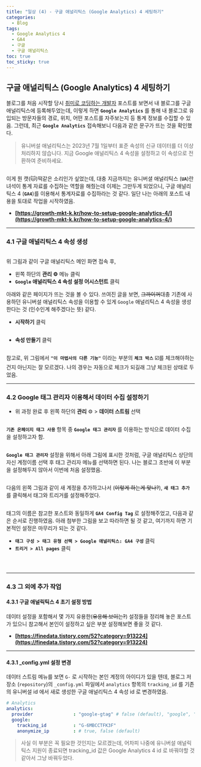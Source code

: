 ```yaml
---
title: "일상 (4) - 구글 애널리틱스 (Google Analytics) 4 세팅하기"
categories:
  - Blog
tags:
  - Google Analytics 4
  - GA4
  - 구글
  - 구글 애널리틱스
toc: true
toc_sticky: true
---
```


## 구글 애널리틱스 (Google Analytics) 4 세팅하기

블로그를 처음 시작할 당시 [취미로 코딩하는 개발자](https://devinlife.com/howto%20github%20pages/google-search-console-and-analytics/) 포스트를 보면서 내 블로그를 구글 애널리틱스에 등록해두었는데, 이렇게 하면 **`Google Analytics`** 를 통해 내 블로그로 유입되는 방문자들의 경로, 위치, 어떤 포스트를 자주보는지 등 통계 정보를 수집할 수 있음. 그런데, 최근 **`Google Analytics`** 접속해보니 다음과 같은 문구가 뜨는 것을 확인했다.

>유니버설 애널리틱스는 2023년 7월 1일부터 표준 속성의 신규 데이터를 더 이상 처리하지 않습니다. 지금 Google 애널리틱스 4 속성을 설정하고 이 속성으로 전환하여 준비하세요.

<figure style="width: 100%" class="align-center">
  <img src="{{ site.url }}{{ site.baseurl }}/assets/images/blog-ga4-fig1.png" alt="">
</figure>

이게 뭔 캣(🐱)떡같은 소리인가 싶었는데, 대충 지금까지는 유니버셜 애널리틱스 (**`UA`**)란 녀석이 통계 자료를 수집하는 역할을 해줬는데 이제는 그만두게 되었으니, 구글 애널리틱스 4 (**`GA4`**)를 이용해서 통계자료를 수집하라는 것 같다. 일단 나는 아래의 포스트 내용을 토대로 작업을 시작하였음.

* **[https://growth-mkt-k.kr/how-to-setup-google-analytics-4/](https://growth-mkt-k.kr/how-to-setup-google-analytics-4/)**

---

### 4.1 구글 애널리틱스 4 속성 생성

<figure style="width: 100%" class="align-center">
  <img src="{{ site.url }}{{ site.baseurl }}/assets/images/blog-ga4-fig2.png" alt="">
</figure>

위 그림과 같이 구글 애널리틱스 메인 화면 접속 후,

* 왼쪽 하단의 **관리 ⚙️** 메뉴 클릭
* **`Google` 애널리틱스 4 속성 설정 어시스턴트** 클릭

아래와 같은 페이지가 뜨는 것을 볼 수 있다. 쓰여진 글을 보면, ~~그까이꺼~~대충 기존에 사용하던 유니버설 애널리틱스 속성을 이용할 수 있게 `Google` 애널리틱스 4 속성을 생성한다는 것 (인수인계 해주겠다는 뜻) 같다.

* **시작하기** 클릭

<figure style="width: 100%" class="align-center">
  <img src="{{ site.url }}{{ site.baseurl }}/assets/images/blog-ga4-fig3.png" alt="">
</figure>

* **속성 만들기** 클릭

<figure style="width: 100%" class="align-center">
  <img src="{{ site.url }}{{ site.baseurl }}/assets/images/blog-ga4-fig4.png" alt="">
</figure>

참고로, 위 그림에서 **`"이 마법사의 다른 기능"`** 이라는 부분의 **`체크 박스`** ☑️를 체크해야하는 건지 아닌지는 잘 모르겠다. 나의 경우는 자동으로 체크가 되길래 그냥 체크된 상태로 두었음.

---

### 4.2 Google 태그 관리자 이용해서 데이터 수집 설정하기

* 위 과정 완료 후 왼쪽 하단의 **관리** ⚙️ > **데이터 스트림** 선택

<figure style="width: 100%" class="align-center">
  <img src="{{ site.url }}{{ site.baseurl }}/assets/images/blog-ga4-fig5.png" alt="">
</figure>

**`기존 온페이지 태그 사용`** 항목 중 **`Google 태그 관리자`** 를 이용하는 방식으로 데이터 수집을 설정하고자 함.

<figure style="width: 100%" class="align-center">
  <img src="{{ site.url }}{{ site.baseurl }}/assets/images/blog-ga4-fig6.png" alt="">
</figure>

**`Google 태그 관리자`** 설정을 위해서 아래 그림에 표시한 것처럼, 구글 애널리틱스 상단의 자신 계정이름 선택 후 태그 관리자 메뉴를 선택하면 된다. 나는 블로그 초반에 이 부분을 설정해두지 않아서 이번에 처음 설정했음.

<figure style="width: 100%" class="align-center">
  <img src="{{ site.url }}{{ site.baseurl }}/assets/images/blog-ga4-fig7.png" alt="">
</figure>

다음의 왼쪽 그림과 같이 새 계정을 추가하고나서 (~~이렇게 하는게 맞나?~~), **`새 태그 추가`** 를 클릭해서 태그와 트리거를 설정해주었다.

<figure style="width: 100%" class="align-center">
  <img src="{{ site.url }}{{ site.baseurl }}/assets/images/blog-ga4-fig8.png" alt="">
</figure>

태그의 이름은 참고한 포스트와 동일하게 **`GA4 Config Tag`** 로 설정해주었고, 다음과 같은 순서로 진행하였음. 아래 첨부한 그림을 보고 따라하면 될 것 같고, 여기까지 하면 기본적인 설정은 마무리가 되는 것 같다.

* **`태그 구성 > 태그 유형 선택 > Google 애널리틱스: GA4 구성`** 클릭
* **`트리거 > All pages`** 클릭

<figure style="width: 100%" class="align-center">
  <img src="{{ site.url }}{{ site.baseurl }}/assets/images/blog-ga4-fig9.png" alt="">
</figure>

<figure style="width: 100%" class="align-center">
  <img src="{{ site.url }}{{ site.baseurl }}/assets/images/blog-ga4-fig10.png" alt="">
</figure>

<figure style="width: 100%" class="align-center">
  <img src="{{ site.url }}{{ site.baseurl }}/assets/images/blog-ga4-fig11.png" alt="">
</figure>

---

### 4.3 그 외에 추가 작업

#### 4.3.1 구글 애널릭틱스 4 초기 설정 방법

데이터 설정을 포함해서 몇 가지 유용한(~~유용해 보이는?~~) 설정들을 정리해 놓은 포스트가 있으니 참고해서 본인이 설정하고 싶은 부분 설정해보면 좋을 것 같다.

* **[https://finedata.tistory.com/52?category=913224](https://finedata.tistory.com/52?category=913224)**

---

#### 4.3.1 _config.yml 설정 변경

데이터 스트림 메뉴를 보면 `G-` 로 시작하는 본인 계정의 아이디가 있을 텐데, 블로그 저장소 (`repository`)의 `_config.yml` 파일에서 `analytics` 항목의 `tracking_id` 를 기존의 유니버설 id 에서 새로 생성한 구글 애널리틱스 4 속성 id 로 변경하였음.

```yml
# Analytics
analytics:
  provider               : "google-gtag" # false (default), "google", "google-universal", "custom"
  google:
    tracking_id          : "G-6MBCCTFK3F"
    anonymize_ip         : # true, false (default)
```
>사실 이 부분은 꼭 필요한 것인지는 모르겠는데, 어차피 나중에 유니버설 애널릭틱스 지원이 종료되면 tracking_id 값은 Google Analytics 4 id 로 바꿔야할 것 같아서 그냥 바꿔두었다.